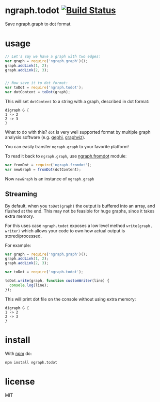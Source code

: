 # ngraph.todot [![Build Status](https://travis-ci.org/anvaka/ngraph.todot.svg)](https://travis-ci.org/anvaka/ngraph.todot)

Save [ngraph.graph](https://github.com/anvaka/ngraph.graph) to [dot](https://en.wikipedia.org/wiki/DOT_(graph_description_language)) format.

# usage

``` js
// Let's say we have a graph with two edges:
var graph = require('ngraph.graph')();
graph.addLink(1, 2);
graph.addLink(2, 3);


// Now save it to dot format:
var toDot = require('ngraph.todot');
var dotContent = toDot(graph);
```

This will set `dotContent` to a string with a graph, described in dot format:

```
digraph G {
1 -> 2
2 -> 3
}
```

What to do with this? `dot` is very well supported format by multiple graph
analysis software (e.g. [gephi](http://gephi.github.io/), [graphviz](http://www.graphviz.org/)).

You can easily transfer `ngraph.graph` to your favorite platform!

To read it back to `ngraph.graph`, use [ngraph.fromdot](https://github.com/anvaka/ngraph.fromdot)
module:

``` js
var fromDot = require('ngraph.fromdot');
var newGraph = fromDot(dotContent);
```

Now `newGraph` is an instance of `ngraph.graph`

## Streaming

By default, when you `toDot(graph)` the output is buffered into an array,
and flushed at the end. This may not be feasible for huge graphs, since it takes
extra memory.

For this uses case `ngraph.todot` exposes a low level method `write(graph, writer)` which
allows your code to own how actual output is stored/processed.

For example:

``` js
var graph = require('ngraph.graph')();
graph.addLink(1, 2);
graph.addLink(2, 3);

var toDot = require('ngraph.todot');

toDot.write(graph, function customWriter(line) {
  console.log(line);
});

```

This will print dot file on the console without using extra memory:

```
digraph G {
1 -> 2
2 -> 3
}
```

# install

With [npm](https://npmjs.org) do:

```
npm install ngraph.todot
```

# license

MIT
